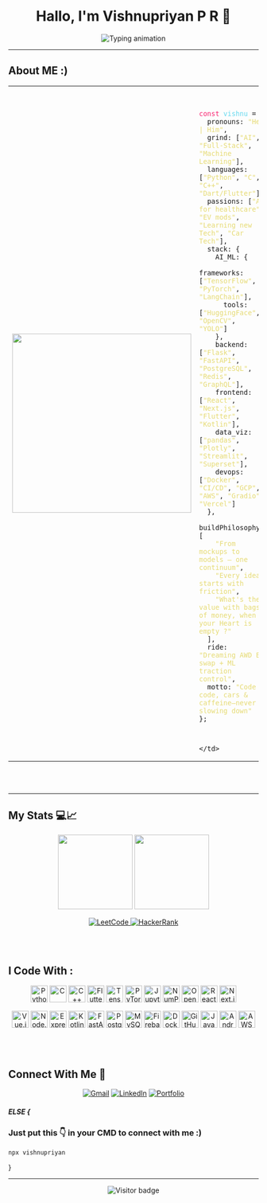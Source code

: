 <!-- ████████████████████████████████████████████████████████████ -->
<!-- 🤖 WELCOME TO MY GITHUB PROFILE README    -->
<!-- ████████████████████████████████████████████████████████████ -->

<!-- My GitHub Profile README -->

<h1 align="center">Hallo, I'm Vishnupriyan P R 👋</h1>

<p align="center">
  <img src="https://readme-typing-svg.demolab.com?font=JetBrains+Mono&size=22&pause=1000&color=36BCF7&center=true&vCenter=true&width=850&lines=AI+Engineer+%7C+Tech+Builder+%7C+Gamer+%7C+Car+Nerd;Code%2C+cars%2C+and+caffeine+kept+me+going.+I+just+never+slowed+down;Building+Bold+Projects+With+Purpose.;Turning+AI+Concepts+Into+Impact.;Fueled+by+Curiosity+%2B+Code+%2B+Clean+Designs" alt="Typing animation" />
</p>



---

<p></p>


##  About ME :) 
<table>
  <tr>
    <td>
      <img src="https://github.com/user-attachments/assets/b635f105-4e09-47bc-b1bd-49612b0766da" width="360px" />
    </td>
    <td>

<pre>
<code>

<span style="color:#f92672">const</span> <span style="color:#66d9ef">vishnu</span> = {
  pronouns: <span style="color:#e6db74">"He | Him"</span>,
  grind: [<span style="color:#e6db74">"AI"</span>, <span style="color:#e6db74">"Full‑Stack"</span>, <span style="color:#e6db74">"Machine Learning"</span>],
  languages: [<span style="color:#e6db74">"Python"</span>, <span style="color:#e6db74">"C"</span>, <span style="color:#e6db74">"C++"</span>, <span style="color:#e6db74">"Dart/Flutter"</span>],
  passions: [<span style="color:#e6db74">"AI for healthcare"</span>, <span style="color:#e6db74">"EV mods"</span>, <span style="color:#e6db74">"Learning new Tech"</span>, <span style="color:#e6db74">"Car Tech"</span>],
  stack: {
    AI_ML: {
      frameworks: [<span style="color:#e6db74">"TensorFlow"</span>, <span style="color:#e6db74">"PyTorch"</span>, <span style="color:#e6db74">"LangChain"</span>],
      tools: [<span style="color:#e6db74">"HuggingFace"</span>, <span style="color:#e6db74">"OpenCV"</span>, <span style="color:#e6db74">"YOLO"</span>]
    },
    backend: [<span style="color:#e6db74">"Flask"</span>, <span style="color:#e6db74">"FastAPI"</span>, <span style="color:#e6db74">"PostgreSQL"</span>, <span style="color:#e6db74">"Redis"</span>, <span style="color:#e6db74">"GraphQL"</span>],
    frontend: [<span style="color:#e6db74">"React"</span>, <span style="color:#e6db74">"Next.js"</span>, <span style="color:#e6db74">"Flutter"</span>, <span style="color:#e6db74">"Kotlin"</span>],
    data_viz: [<span style="color:#e6db74">"pandas"</span>, <span style="color:#e6db74">"Plotly"</span>, <span style="color:#e6db74">"Streamlit"</span>, <span style="color:#e6db74">"Superset"</span>],
    devops: [<span style="color:#e6db74">"Docker"</span>, <span style="color:#e6db74">"CI/CD"</span>, <span style="color:#e6db74">"GCP"</span>, <span style="color:#e6db74">"AWS"</span>, <span style="color:#e6db74">"Gradio"</span>, <span style="color:#e6db74">"Vercel"</span>]
  },
  buildPhilosophy: [
    <span style="color:#e6db74">"From mockups to models — one continuum"</span>,
    <span style="color:#e6db74">"Every idea starts with friction"</span>,
    <span style="color:#e6db74">"What's the value with bags of money, when your Heart is empty ?"</span>
  ],
  ride: <span style="color:#e6db74">"Dreaming AWD EV swap + ML traction control"</span>,
  motto: <span style="color:#e6db74">"Code code, cars & caffeine—never slowing down"</span>
};

</code>
</pre>

    </td>
  </tr>
</table>


  

<br></br>



---



## My Stats 💻📈

<p align="center">
  <img src="https://github-readme-stats.vercel.app/api?username=vishnupriyanpr183207&show_icons=true&theme=blueberry&count_private=true" height="150" />
  <img src="https://streak-stats.demolab.com?user=vishnupriyanpr183207&theme=blueberry&hide_border=true" height="150" />

</p>

<p align="center">
  <a href="https://leetcode.com/u/jTixpIbM2z/">
    <img src="https://img.shields.io/badge/LeetCode-FFA116?style=for-the-badge&logo=leetcode&logoColor=white" alt="LeetCode" />
  </a>
  <a href="https://www.hackerrank.com/vishnupriyan_pr2">
    <img src="https://img.shields.io/badge/HackerRank-2EC866?style=for-the-badge&logo=HackerRank&logoColor=white" alt="HackerRank" />
  </a>
</p>
<br></br>



<h2 align="left"> I Code With : </h2>

<p align="center">
  <img src="https://cdn.jsdelivr.net/gh/devicons/devicon/icons/python/python-original.svg" height="34" alt="Python" />
  <img src="https://cdn.jsdelivr.net/gh/devicons/devicon/icons/c/c-original.svg" height="34" alt="C" />
  <img src="https://cdn.jsdelivr.net/gh/devicons/devicon/icons/cplusplus/cplusplus-original.svg" height="34" alt="C++" />
  <img src="https://cdn.jsdelivr.net/gh/devicons/devicon/icons/flutter/flutter-original.svg" height="34" alt="Flutter" />
  <img src="https://cdn.jsdelivr.net/gh/devicons/devicon/icons/tensorflow/tensorflow-original.svg" height="34" alt="TensorFlow" />
  <img src="https://cdn.jsdelivr.net/gh/devicons/devicon/icons/pytorch/pytorch-original.svg" height="34" alt="PyTorch" />
  <img src="https://cdn.jsdelivr.net/gh/devicons/devicon/icons/jupyter/jupyter-original.svg" height="34" alt="Jupyter" />
  <img src="https://cdn.jsdelivr.net/gh/devicons/devicon/icons/numpy/numpy-original.svg" height="34" alt="NumPy" />
  <img src="https://cdn.jsdelivr.net/gh/devicons/devicon/icons/opencv/opencv-original.svg" height="34" alt="OpenCV" />
  <img src="https://cdn.jsdelivr.net/gh/devicons/devicon/icons/react/react-original.svg" height="34" alt="React" />
  <img src="https://cdn.jsdelivr.net/gh/devicons/devicon/icons/nextjs/nextjs-original.svg" height="34" alt="Next.js" />

</p>
<p align="center">
  <img src="https://cdn.jsdelivr.net/gh/devicons/devicon/icons/vuejs/vuejs-original.svg" height="34" alt="Vue.js" />
  <img src="https://cdn.jsdelivr.net/gh/devicons/devicon/icons/nodejs/nodejs-original.svg" height="34" alt="Node.js" />
  <img src="https://cdn.jsdelivr.net/gh/devicons/devicon/icons/express/express-original.svg" height="34" alt="Express.js" />
  <img src="https://cdn.jsdelivr.net/gh/devicons/devicon/icons/kotlin/kotlin-original.svg" height="34" alt="Kotlin" />
  <img src="https://cdn.jsdelivr.net/gh/devicons/devicon/icons/fastapi/fastapi-original.svg" height="34" alt="FastAPI" />
  <img src="https://cdn.jsdelivr.net/gh/devicons/devicon/icons/postgresql/postgresql-original.svg" height="34" alt="PostgreSQL" />
  <img src="https://cdn.jsdelivr.net/gh/devicons/devicon/icons/mysql/mysql-original.svg" height="34" alt="MySQL" />
  <img src="https://cdn.jsdelivr.net/gh/devicons/devicon/icons/firebase/firebase-plain.svg" height="34" alt="Firebase" />
  <img src="https://cdn.jsdelivr.net/gh/devicons/devicon/icons/docker/docker-original.svg" height="34" alt="Docker" />
  <img src="https://cdn.jsdelivr.net/gh/devicons/devicon/icons/github/github-original.svg" height="34" alt="GitHub" />
  <img src="https://cdn.jsdelivr.net/gh/devicons/devicon/icons/java/java-original.svg" height="34" alt="Java" />
  <img src="https://cdn.jsdelivr.net/gh/devicons/devicon/icons/androidstudio/androidstudio-original.svg" height="34" alt="Android Studio" />
  <img width="34" height="34" alt="AWS" src="https://github.com/user-attachments/assets/1ef431db-914d-4ed2-865d-e440772ffc66" />
</p>



<br></br>





##  Connect With Me 🤝

<p align="center">
  <a href="mailto:priyanv@gmail.com"><img src="https://img.shields.io/badge/Gmail-D14836?style=for-the-badge&logo=gmail&logoColor=white" alt="Gmail" /></a>
  <a href="https://www.linkedin.com/in/vishnupriyan-p-r"><img src="https://img.shields.io/badge/LinkedIn-0077B5?style=for-the-badge&logo=linkedin&logoColor=white" alt="LinkedIn" /></a>
  <a href="https://vishnupriyan.dev"><img src="https://img.shields.io/badge/Portfolio-Coming_Soon-black?style=for-the-badge&logo=vercel" alt="Portfolio" /></a>

  

</p>




##### ELSE {
### Just put this 👇 in your CMD to connect with me :)
```bash
npx vishnupriyan
```

}
<p></p>
<p></p>




---

<!-- Banner placeholder -->
<!-- ![Banner](link-to-your-banner.png) -->

<p align="center">
  <img src="https://visitor-badge.laobi.icu/badge?page_id=vishnupriyanpr183207.readme" alt="Visitor badge"/>

  
</p>
